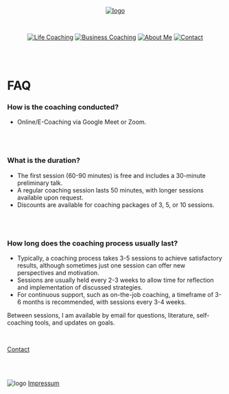 [<p align="center"> ![logo](/images/logo.png)](/)

<br>

[<p align="center"> ![Life Coaching](/images/LC_button_2.png)](/life-coaching)  [![Business Coaching](/images/BC_button_2.png)](/business-coaching)  [![About Me](/images/AM_button_2.png)](/about) [![Contact](/images/C_button_2.png)](/contact)

<br><br>




# FAQ

### How is the coaching conducted?

- Online/E-Coaching via Google Meet or Zoom.

<br><br>

### What is the duration?

- The first session (60-90 minutes) is free and includes a 30-minute preliminary talk.
- A regular coaching session lasts 50 minutes, with longer sessions available upon request.
- Discounts are available for coaching packages of 3, 5, or 10 sessions.

<br><br>

### How long does the coaching process usually last?

- Typically, a coaching process takes 3-5 sessions to achieve satisfactory results, although sometimes just one session can offer new perspectives and motivation.
- Sessions are usually held every 2-3 weeks to allow time for reflection and implementation of discussed strategies.
- For continuous support, such as on-the-job coaching, a timeframe of 3-6 months is recommended, with sessions every 3-4 weeks.

Between sessions, I am available by email for questions, literature, self-coaching tools, and updates on goals.

<br>

[Contact](/contact)

<br><br>

![logo](/images/bottom_logo.png)     [Impressum](/privacy-policy)

